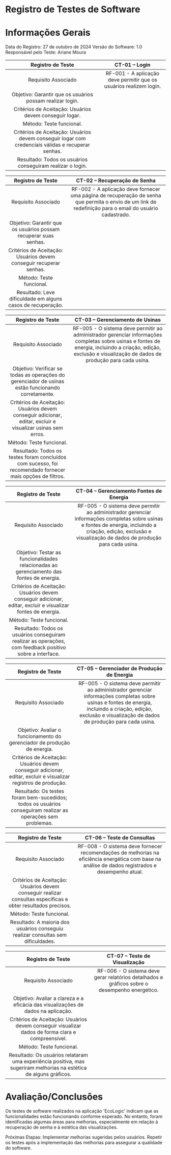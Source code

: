 # Registro de Testes de Software

# Informações Gerais #
Data do Registro: 27 de outubro de 2024
Versão do Software: 1.0
Responsável pelo Teste: Ariane Moura

| **Registro de Teste** 	| **CT-01 – Login** 	|
|:---:	|:---:	|
|	Requisito Associado 	| RF-001 - A aplicação deve permitir que os usuários realizem login. |
|Objetivo: Garantir que os usuários possam realizar login. |
|Critérios de Aceitação: Usuários devem conseguir logar. |
|Método: Teste funcional. |
|Critérios de Aceitação: Usuários devem conseguir logar com credenciais válidas e recuperar senhas. |
|Resultado: Todos os usuários conseguiram realizar o login. |

| **Registro de Teste** 	| **CT-02 – Recuperação de Senha** 	|
|:---:	|:---:	|
|	Requisito Associado 	| RF-002 - A aplicação deve fornecer uma página de recuperação de senha que permita o envio de um link de redefinição para o email do usuário cadastrado. |
|Objetivo: Garantir que os usuários possam recuperar suas senhas. |
|Critérios de Aceitação: Usuários devem conseguir recuperar senhas. |
|Método: Teste funcional. |
|Resultado: Leve dificuldade em alguns casos de recuperação. |

| **Registro de Teste** 	| **CT-03 – Gerenciamento de Usinas** 	|
|:---:	|:---:	|
|	Requisito Associado 	| RF-005 - O sistema deve permitir ao administrador gerenciar informações completas sobre usinas e fontes de energia, incluindo a criação, edição, exclusão e visualização de dados de produção para cada usina. |
|Objetivo: Verificar se todas as operações do gerenciador de usinas estão funcionando corretamente. |
|Critérios de Aceitação: Usuários devem conseguir adicionar, editar, excluir e visualizar usinas sem erros. |
|Método: Teste funcional. |
|Resultado: Todos os testes foram concluídos com sucesso, foi recomendado fornecer mais opções de filtros.|

| **Registro de Teste** 	| **CT-04 – Gerenciamento Fontes de Energia** 	|
|:---:	|:---:	|
|	Requisito Associado 	| RF-005 - O sistema deve permitir ao administrador gerenciar informações completas sobre usinas e fontes de energia, incluindo a criação, edição, exclusão e visualização de dados de produção para cada usina. |
|Objetivo: Testar as funcionalidades relacionadas ao gerenciamento das fontes de energia. |
|Critérios de Aceitação: Usuários devem conseguir adicionar, editar, excluir e visualizar fontes de energia. |
|Método: Teste funcional. |
|Resultado: Todos os usuários conseguiram realizar as operações, com feedback positivo sobre a interface.|

| **Registro de Teste** 	| **CT-05 – Gerenciador de Produção de Energia** 	|
|:---:	|:---:	|
|	Requisito Associado 	| RF-005 - O sistema deve permitir ao administrador gerenciar informações completas sobre usinas e fontes de energia, incluindo a criação, edição, exclusão e visualização de dados de produção para cada usina. |
|Objetivo: Avaliar o funcionamento do gerenciador de produção de energia. |
|Critérios de Aceitação: Usuários devem conseguir adicionar, editar, excluir e visualizar registros de produção. |
|Resultado: Os testes foram bem-sucedidos; todos os usuários conseguiram realizar as operações sem problemas.|

| **Registro de Teste** 	| **CT-06 – Teste de Consultas** 	|
|:---:	|:---:	|
|	Requisito Associado 	| RF-008 - O sistema deve fornecer recomendações de melhorias na eficiência energética com base na análise de dados registrados e desempenho atual. |
|Critérios de Aceitação: Usuários devem conseguir realizar consultas específicas e obter resultados precisos.|
|Método: Teste funcional. |
|Resultado: A maioria dos usuários conseguiu realizar consultas sem dificuldades. |

| **Registro de Teste** 	| **CT-07 – Teste de Visualização** 	|
|:---:	|:---:	|
|	Requisito Associado 	|RF-006 - O sistema deve gerar relatórios detalhados e gráficos sobre o desempenho energético. |
|Objetivo: Avaliar a clareza e a eficácia das visualizações de dados na aplicação.|
|Critérios de Aceitação: Usuários devem conseguir visualizar dados de forma clara e compreensível.|
|Método: Teste funcional. |
|Resultado: Os usuários relataram uma experiência positiva, mas sugeriram melhorias na estética de alguns gráficos.|

# Avaliação/Conclusões #

Os testes de software realizados na aplicação 'EcoLogic' indicam que as funcionalidades estão funcionando conforme esperado. No entanto, foram identificadas algumas áreas para melhorias, especialmente em relação à recuperação de senha e à estética das visualizações.

Próximas Etapas:
Implementar melhorias sugeridas pelos usuários.
Repetir os testes após a implementação das melhorias para assegurar a qualidade do software.